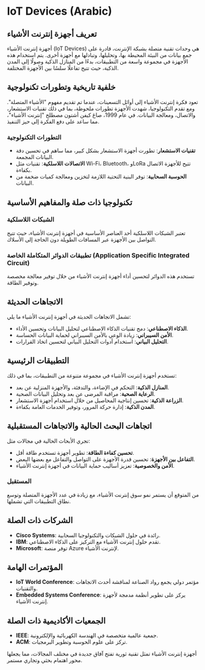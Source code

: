 # IoT Devices (Arabic)

## تعريف أجهزة إنترنت الأشياء

أجهزة إنترنت الأشياء (IoT Devices) هي وحدات تقنية متصلة بشبكة الإنترنت، قادرة على جمع بيانات من البيئة المحيطة بها، وتحليلها، وتبادلها مع أجهزة أخرى. يتم استخدام هذه الأجهزة في مجموعة واسعة من التطبيقات، بدءًا من المنازل الذكية وصولًا إلى المدن الذكية، حيث تتيح تفاعلًا سلسًا بين الأجهزة المختلفة.

## خلفية تاريخية وتطورات تكنولوجية

تعود فكرة إنترنت الأشياء إلى أوائل التسعينات، عندما تم تقديم مفهوم "الأشياء المتصلة". ومع تقدم التكنولوجيا، شهدت الأجهزة تطورات ملحوظة، بما في ذلك تقنيات الاستشعار، والاتصال، ومعالجة البيانات. في عام 1999، صاغ كيفن أشتون مصطلح "إنترنت الأشياء"، مما ساعد على دفع الفكرة إلى حيز التنفيذ.

### التطورات التكنولوجية

- **تقنيات الاستشعار**: تطورت أجهزة الاستشعار بشكل كبير، مما ساهم في تحسين دقة البيانات المجمعة.
- **الاتصالات اللاسلكية**: تقنيات مثل Wi-Fi، Bluetooth، وLoRa تتيح للأجهزة الاتصال بكفاءة.
- **الحوسبة السحابية**: توفر البنية التحتية اللازمة لتخزين ومعالجة كميات ضخمة من البيانات.

## تكنولوجيا ذات صلة والمفاهيم الأساسية

### الشبكات اللاسلكية

تعتبر الشبكات اللاسلكية أحد العناصر الأساسية في أجهزة إنترنت الأشياء، حيث تتيح التواصل بين الأجهزة عبر المسافات الطويلة دون الحاجة إلى الأسلاك.

### تطبيقات الدوائر المتكاملة الخاصة (Application Specific Integrated Circuit)

تستخدم هذه الدوائر لتحسين أداء أجهزة إنترنت الأشياء من خلال توفير معالجة مخصصة وتوفير الطاقة.

## الاتجاهات الحديثة

تشمل الاتجاهات الحديثة في أجهزة إنترنت الأشياء ما يلي:

- **الذكاء الاصطناعي**: دمج تقنيات الذكاء الاصطناعي لتحليل البيانات وتحسين الأداء.
- **الأمن السيبراني**: زيادة الوعي بالأمن السيبراني لحماية البيانات الحساسة.
- **التحليل البياني**: استخدام أدوات التحليل البياني لتحسين اتخاذ القرارات.

## التطبيقات الرئيسية

تستخدم أجهزة إنترنت الأشياء في مجموعة متنوعة من التطبيقات، بما في ذلك:

- **المنازل الذكية**: التحكم في الإضاءة، والتدفئة، والأجهزة المنزلية عن بعد.
- **الرعاية الصحية**: مراقبة المرضى عن بعد وتحليل البيانات الصحية.
- **الزراعة الذكية**: تحسين إنتاجية المحاصيل من خلال استخدام أجهزة الاستشعار.
- **المدن الذكية**: إدارة حركة المرور، وتوفير الخدمات العامة بكفاءة.

## اتجاهات البحث الحالية والاتجاهات المستقبلية

تجري الأبحاث الحالية في مجالات مثل:

- **تحسين كفاءة الطاقة**: تطوير أجهزة تستخدم طاقة أقل.
- **التفاعل بين الأجهزة**: تحسين قدرة الأجهزة على التواصل والتفاعل مع بعضها البعض.
- **الأمن والخصوصية**: تعزيز أساليب حماية البيانات في أجهزة إنترنت الأشياء.

### المستقبل

من المتوقع أن يستمر نمو سوق إنترنت الأشياء، مع زيادة في عدد الأجهزة المتصلة وتوسع نطاق التطبيقات التي تشملها.

## الشركات ذات الصلة

- **Cisco Systems**: رائدة في حلول الشبكات والتكنولوجيا السحابية.
- **IBM**: تقدم حلول إنترنت الأشياء مع التركيز على الذكاء الاصطناعي.
- **Microsoft**: توفر منصة Azure لإنترنت الأشياء.

## المؤتمرات الهامة

- **IoT World Conference**: مؤتمر دولي يجمع رواد الصناعة لمناقشة أحدث الاتجاهات والتقنيات.
- **Embedded Systems Conference**: يركز على تطوير أنظمة مدمجة لأجهزة إنترنت الأشياء.

## الجمعيات الأكاديمية ذات الصلة

- **IEEE**: جمعية عالمية متخصصة في الهندسة الكهربائية والإلكترونية.
- **ACM**: تركز على علوم الحوسبة وتطوير البرمجيات.

أجهزة إنترنت الأشياء تمثل تقنية ثورية تفتح آفاق جديدة في مختلف المجالات، مما يجعلها محور اهتمام بحثي وتجاري مستمر.